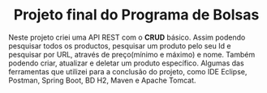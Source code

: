 <h1 align="center"> Projeto final do Programa de Bolsas </h1>
<p>Neste projeto criei uma API REST com o <b>CRUD</b> básico. Assim podendo pesquisar todos os productos, pesquisar um produto pelo seu Id e pesquisar por URL, através de preço(mínimo e máximo) e nome. Também podendo criar, atualizar e deletar um produto específico. Algumas das ferramentas que utilizei para a conclusão do projeto, como  IDE Eclipse, Postman, Spring Boot, BD H2, Maven e Apache Tomcat.</p>


